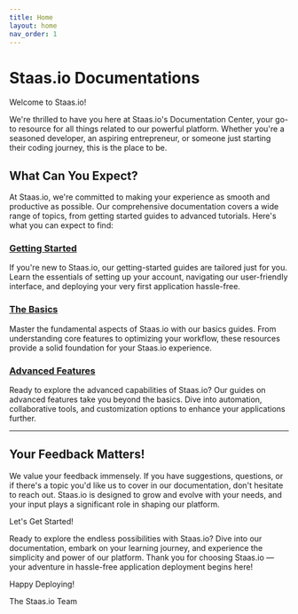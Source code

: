 ```yaml
---
title: Home
layout: home
nav_order: 1
---
```


# Staas.io Documentations

Welcome to Staas.io!

We're thrilled to have you here at Staas.io's Documentation Center, your go-to resource for all things related to our powerful platform. Whether you're a seasoned developer, an aspiring entrepreneur, or someone just starting their coding journey, this is the place to be.

## What Can You Expect?

At Staas.io, we're committed to making your experience as smooth and productive as possible. Our comprehensive documentation covers a wide range of topics, from getting started guides to advanced tutorials. Here's what you can expect to find:

### [Getting Started](docs/getting-started/index)
If you're new to Staas.io, our getting-started guides are tailored just for you. Learn the essentials of setting up your account, navigating our user-friendly interface, and deploying your very first application hassle-free.

### [The Basics](docs/the-basics/index)
Master the fundamental aspects of Staas.io with our basics guides. From understanding core features to optimizing your workflow, these resources provide a solid foundation for your Staas.io experience.

### [Advanced Features](docs/advanced-features/index)
Ready to explore the advanced capabilities of Staas.io? Our guides on advanced features take you beyond the basics. Dive into automation, collaborative tools, and customization options to enhance your applications further.


---
## Your Feedback Matters!

We value your feedback immensely. If you have suggestions, questions, or if there's a topic you'd like us to cover in our documentation, don't hesitate to reach out. Staas.io is designed to grow and evolve with your needs, and your input plays a significant role in shaping our platform.

Let's Get Started!

Ready to explore the endless possibilities with Staas.io? Dive into our documentation, embark on your learning journey, and experience the simplicity and power of our platform. Thank you for choosing Staas.io — your adventure in hassle-free application deployment begins here!

Happy Deploying!

The Staas.io Team
